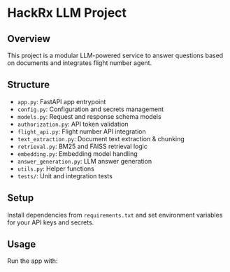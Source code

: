# HackRx LLM Project

## Overview
This project is a modular LLM-powered service to answer questions based on documents and integrates flight number agent.

## Structure
- `app.py`: FastAPI app entrypoint
- `config.py`: Configuration and secrets management
- `models.py`: Request and response schema models
- `authorization.py`: API token validation
- `flight_api.py`: Flight number API integration
- `text_extraction.py`: Document text extraction & chunking
- `retrieval.py`: BM25 and FAISS retrieval logic
- `embedding.py`: Embedding model handling
- `answer_generation.py`: LLM answer generation
- `utils.py`: Helper functions
- `tests/`: Unit and integration tests

## Setup
Install dependencies from `requirements.txt` and set environment variables for your API keys and secrets.

## Usage
Run the app with:

